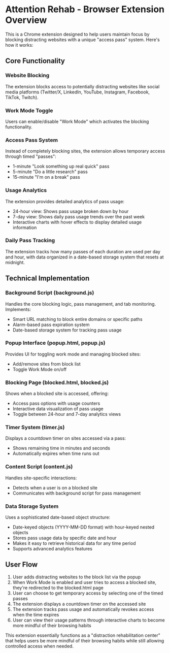 # Attention Rehab - Browser Extension Overview
This is a Chrome extension designed to help users maintain focus by blocking
distracting websites with a unique "access pass" system. Here's how it works:

## Core Functionality

### Website Blocking
The extension blocks access to potentially distracting websites like social media
platforms (Twitter/X, LinkedIn, YouTube, Instagram, Facebook, TikTok, Twitch).

### Work Mode Toggle
Users can enable/disable "Work Mode" which activates the blocking functionality.

### Access Pass System
Instead of completely blocking sites, the extension allows temporary access through
timed "passes":

* 1-minute "Look something up real quick" pass
* 5-minute "Do a little research" pass
* 15-minute "I'm on a break" pass

### Usage Analytics
The extension provides detailed analytics of pass usage:
* 24-hour view: Shows pass usage broken down by hour
* 7-day view: Shows daily pass usage trends over the past week
* Interactive charts with hover effects to display detailed usage information

### Daily Pass Tracking
The extension tracks how many passes of each duration are used per day and hour, 
with data organized in a date-based storage system that resets at midnight.

## Technical Implementation

### Background Script (background.js)
Handles the core blocking logic, pass management, and tab monitoring. Implements:
* Smart URL matching to block entire domains or specific paths
* Alarm-based pass expiration system
* Date-based storage system for tracking pass usage

### Popup Interface (popup.html, popup.js)
Provides UI for toggling work mode and managing blocked sites:
* Add/remove sites from block list
* Toggle Work Mode on/off

### Blocking Page (blocked.html, blocked.js)
Shows when a blocked site is accessed, offering:
* Access pass options with usage counters
* Interactive data visualization of pass usage
* Toggle between 24-hour and 7-day analytics views

### Timer System (timer.js)
Displays a countdown timer on sites accessed via a pass:
* Shows remaining time in minutes and seconds
* Automatically expires when time runs out

### Content Script (content.js)
Handles site-specific interactions:
* Detects when a user is on a blocked site
* Communicates with background script for pass management

### Data Storage System
Uses a sophisticated date-based object structure:
* Date-keyed objects (YYYY-MM-DD format) with hour-keyed nested objects
* Stores pass usage data by specific date and hour
* Makes it easy to retrieve historical data for any time period
* Supports advanced analytics features

## User Flow

1. User adds distracting websites to the block list via the popup
2. When Work Mode is enabled and user tries to access a blocked site, they're
   redirected to the blocked.html page
3. User can choose to get temporary access by selecting one of the timed passes
4. The extension displays a countdown timer on the accessed site
5. The extension tracks pass usage and automatically revokes access when the time
   expires
6. User can view their usage patterns through interactive charts to become more
   mindful of their browsing habits

This extension essentially functions as a "distraction rehabilitation center" that
helps users be more mindful of their browsing habits while still allowing controlled
access when needed.
